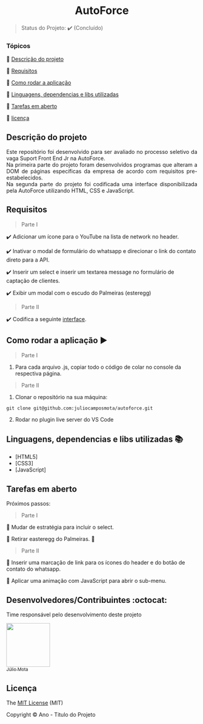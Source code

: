 <h1 align="center">AutoForce</h1>

> Status do Projeto: :heavy_check_mark: (Concluído)

### Tópicos

:small_blue_diamond: [Descrição do projeto](#descrição-do-projeto)

:small_blue_diamond: [Requisitos](#requisitos)

:small_blue_diamond: [Como rodar a aplicação](#como-rodar-a-aplicação-arrow_forward)

:small_blue_diamond: [Linguagens, dependencias e libs utilizadas](#Linguagens,-dependencias-e-libs-utilizadas-books)

:small_blue_diamond: [Tarefas em aberto](#tarefas-em-aberto)

:small_blue_diamond: [licença](#licença)

## Descrição do projeto 

<p align="justify">
  Este repositório foi desenvolvido para ser avaliado no processo seletivo da vaga Suport Front End Jr na AutoForce.<br>
  Na primeira parte do projeto foram desenvolvidos programas que alteram a DOM de páginas específicas da empresa de acordo com requisitos pre-estabelecidos.<br>
  Na segunda parte do projeto foi codificada uma interface disponibilizada pela AutoForce utilizando HTML, CSS e JavaScript.
</p>

## Requisitos

> Parte I
 
:heavy_check_mark: Adicionar um ícone para o YouTube na lista de network no header.

:heavy_check_mark: Inativar o modal de formulário do whatsapp e direcionar o link do contato direto para a API.

:heavy_check_mark: Inserir um select e inserir um textarea message no formulário de captação de clientes.

:heavy_check_mark: Exibir um modal com o escudo do Palmeiras (esteregg)

> Parte II

:heavy_check_mark: Codifica a seguinte <a href="https://xd.adobe.com/view/5399c8a9-77f7-49de-9c4c-a8e130ff5e8d-06ca/screen/aa88ce4c-be97-4c1d-a8e0-75a8372dd210/">interface</a>.

## Como rodar a aplicação :arrow_forward:

> Parte I

1. Para cada arquivo .js, copiar todo o código de colar no console da respectiva página.

> Parte II

1. Clonar o repositório na sua máquina:

```
git clone git@github.com:juliocamposmota/autoforce.git
```
2. Rodar no plugin live server do VS Code

## Linguagens, dependencias e libs utilizadas :books:

- [HTML5]
- [CSS3]
- [JavaScript]

## Tarefas em aberto

Próximos passos:

> Parte I

:memo: Mudar de estratégia para incluir o select.

:memo: Retirar easteregg do Palmeiras. :running:

> Parte II

:memo: Inserir uma marcação de link para os ícones do header e do botão de contato do whatsapp.

:memo: Aplicar uma animação com JavaScript para abrir o sub-menu.

## Desenvolvedores/Contribuintes :octocat:

Time responsável pelo desenvolvimento deste projeto

[<img src="https://avatars3.githubusercontent.com/u/68956245?s=460&u=b7f1c48f3332d7dc29f2ec71c70116c6efff47d0&v=4" width=115><br><sub>Júlio Mota</sub>](https://github.com/juliocamposmota)

## Licença 

The [MIT License]() (MIT)

Copyright :copyright: Ano - Titulo do Projeto

